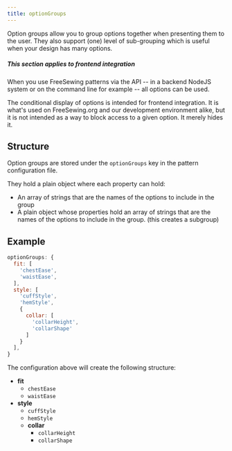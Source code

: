 ```yaml
---
title: optionGroups
---
```


Option groups allow you to group options together when presenting them
to the user. They also support (one) level of sub-grouping which is
useful when your design has many options.


<Note>

##### This section applies to frontend integration

When you use FreeSewing patterns via the API -- in a backend NodeJS system
or on the command line for example -- all options can be used.

The conditional display of options is intended for frontend integration.
It is what's used on FreeSewing.org and our development environment alike, but
it is not intended as a way to block access to a given option. It merely hides it.

</Note>

## Structure

Option groups are stored under the `optionGroups` key in the pattern 
configuration file.

They hold a plain object where each property can hold:

 - An array of strings that are the names of the options to include in the group
 - A plain object whose properties hold an array of strings that are the names 
 of the options to include in the group. (this creates a subgroup)

## Example

```js
optionGroups: {
  fit: [
    'chestEase',
    'waistEase',
  ],
  style: [
    'cuffStyle',
    'hemStyle',
    {
      collar: [
        'collarHeight',
        'collarShape'
      ]
    }
  ],
}
```

The configuration above will create the following structure:

- **fit**
  - `chestEase`
  - `waistEase`
- **style**
  - `cuffStyle`
  - `hemStyle`
  - **collar**
    - `collarHeight`
    - `collarShape`
